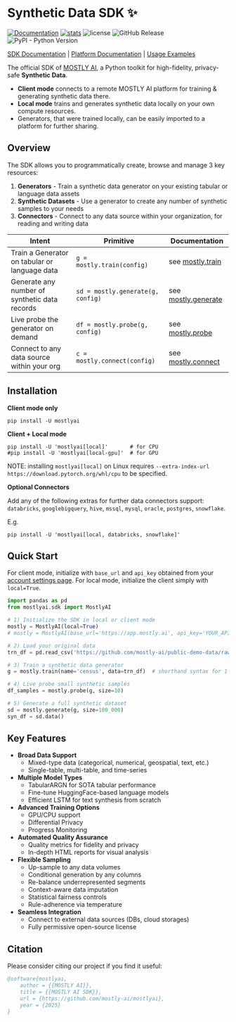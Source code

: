 
# Synthetic Data SDK ✨

[![Documentation](https://img.shields.io/badge/docs-latest-green)](https://mostly-ai.github.io/mostlyai/) [![stats](https://pepy.tech/badge/mostlyai)](https://pypi.org/project/mostlyai/) ![license](https://img.shields.io/github/license/mostly-ai/mostlyai) ![GitHub Release](https://img.shields.io/github/v/release/mostly-ai/mostlyai) ![PyPI - Python Version](https://img.shields.io/pypi/pyversions/mostlyai)

[SDK Documentation](https://mostly-ai.github.io/mostlyai/) | [Platform Documentation](https://mostly.ai/docs) | [Usage Examples](https://mostly-ai.github.io/mostlyai/usage/)

The official SDK of [MOSTLY AI](https://app.mostly.ai/), a Python toolkit for high-fidelity, privacy-safe **Synthetic Data**.

- **Client mode** connects to a remote MOSTLY AI platform for training & generating synthetic data there.
- **Local mode** trains and generates synthetic data locally on your own compute resources.
- Generators, that were trained locally, can be easily imported to a platform for further sharing.

## Overview

The SDK allows you to programmatically create, browse and manage 3 key resources:

1. **Generators** - Train a synthetic data generator on your existing tabular or language data assets
2. **Synthetic Datasets** - Use a generator to create any number of synthetic samples to your needs
3. **Connectors** - Connect to any data source within your organization, for reading and writing data

| Intent                                        | Primitive                         | Documentation                                                                                                     |
|-----------------------------------------------|-----------------------------------|-------------------------------------------------------------------------------------------------------------------|
| Train a Generator on tabular or language data | `g = mostly.train(config)`        | see [mostly.train](https://mostly-ai.github.io/mostlyai/api_client/#mostlyai.sdk.client.api.MostlyAI.train)       |
| Generate any number of synthetic data records | `sd = mostly.generate(g, config)` | see [mostly.generate](https://mostly-ai.github.io/mostlyai/api_client/#mostlyai.sdk.client.api.MostlyAI.generate) |
| Live probe the generator on demand            | `df = mostly.probe(g, config)`    | see [mostly.probe](https://mostly-ai.github.io/mostlyai/api_client/#mostlyai.sdk.client.api.MostlyAI.probe)       |
| Connect to any data source within your org    | `c = mostly.connect(config)`      | see [mostly.connect](https://mostly-ai.github.io/mostlyai/api_client/#mostlyai.sdk.client.api.MostlyAI.connect)   |

## Installation

**Client mode only**

```shell
pip install -U mostlyai
```

**Client + Local mode**

```shell
pip install -U 'mostlyai[local]'       # for CPU
#pip install -U 'mostlyai[local-gpu]'  # for GPU
```

NOTE: installing `mostlyai[local]` on Linux requires `--extra-index-url https://download.pytorch.org/whl/cpu` to be specified.

**Optional Connectors**

Add any of the following extras for further data connectors support: `databricks`, `googlebigquery`, `hive`, `mssql`, `mysql`, `oracle`, `postgres`, `snowflake`.

E.g.
```shell
pip install -U 'mostlyai[local, databricks, snowflake]'
```

## Quick Start

For client mode, initialize with `base_url` and `api_key` obtained from your [account settings page](https://app.mostly.ai/settings/api-keys). For local mode, initialize the client simply with `local=True`.

```python
import pandas as pd
from mostlyai.sdk import MostlyAI

# 1) Initialize the SDK in local or client mode
mostly = MostlyAI(local=True)
# mostly = MostlyAI(base_url='https://app.mostly.ai', api_key='YOUR_API_KEY')

# 2) Load your original data
trn_df = pd.read_csv('https://github.com/mostly-ai/public-demo-data/raw/dev/census/census.csv.gz')

# 3) Train a synthetic data generator
g = mostly.train(name='census', data=trn_df)  # shorthand syntax for 1-table config

# 4) Live probe small synthetic samples
df_samples = mostly.probe(g, size=10)

# 5) Generate a full synthetic dataset
sd = mostly.generate(g, size=100_000)
syn_df = sd.data()
```

## Key Features

- **Broad Data Support**
    - Mixed-type data (categorical, numerical, geospatial, text, etc.)
    - Single-table, multi-table, and time-series
- **Multiple Model Types**
    - TabularARGN for SOTA tabular performance
    - Fine-tune HuggingFace-based language models
    - Efficient LSTM for text synthesis from scratch
- **Advanced Training Options**
    - GPU/CPU support
    - Differential Privacy
    - Progress Monitoring
- **Automated Quality Assurance**
    - Quality metrics for fidelity and privacy
    - In-depth HTML reports for visual analysis
- **Flexible Sampling**
    - Up-sample to any data volumes
    - Conditional generation by any columns
    - Re-balance underrepresented segments
    - Context-aware data imputation
    - Statistical fairness controls
    - Rule-adherence via temperature
- **Seamless Integration**
    - Connect to external data sources (DBs, cloud storages)
    - Fully permissive open-source license

## Citation

Please consider citing our project if you find it useful:

```bibtex
@software{mostlyai,
    author = {{MOSTLY AI}},
    title = {{MOSTLY AI SDK}},
    url = {https://github.com/mostly-ai/mostlyai},
    year = {2025}
}
```
